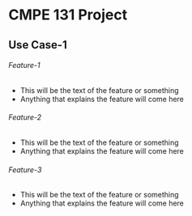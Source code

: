 # CMPE 131 Project
## Use Case-1
###### Feature-1
- This will be the text of the feature or something
- Anything that explains the feature will come here
###### Feature-2
- This will be the text of the feature or something
- Anything that explains the feature will come here
###### Feature-3
- This will be the text of the feature or something
- Anything that explains the feature will come here
